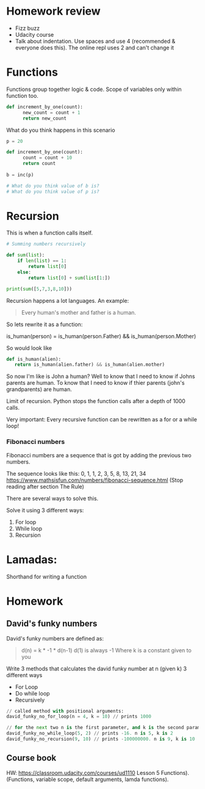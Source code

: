 # Homework review
- Fizz buzz
- Udacity course
- Talk about indentation. Use spaces and use 4 (recommended & everyone does this). The online repl uses 2 and can't change it

# Functions

Functions group together logic & code. Scope of variables only within function too.
```python
def increment_by_one(count):
	  new_count = count + 1
	  return new_count
```

What do you think happens in this scenario
```python
p = 20

def increment_by_one(count):
	  count = count + 10
	  return count
	
b = inc(p)

# What do you think value of b is?
# What do you think value of p is?

```


# Recursion
This is when a function calls itself.

```python
# Summing numbers recursively

def sum(list):
    if len(list) == 1:
        return list[0]
    else:
        return list[0] + sum(list[1:])

print(sum([5,7,3,8,10]))

```

  
Recursion happens a lot languages. An example:
> Every human's mother and father is a human.

So lets rewrite it as a function:

is_human(person) = is_human(person.Father) && is_human(person.Mother)

So would look like
```python
def is_human(alien): 
   return is_human(alien.father) && is_human(alien.mother)
```
So now I'm like is John a human?
Well to know that I need to know if Johns parents are human. To know that I need to know if thier parents (john's grandparents) are human.

Limit of recursion. Python stops the function calls after a depth of 1000 calls.

Very important: Every recursive function can be rewritten as a for or a while loop!


### Fibonacci numbers

Fibonacci numbers are a sequence that is got by adding the previous two numbers.

The sequence looks like this: 0, 1, 1, 2, 3, 5, 8, 13, 21, 34  
https://www.mathsisfun.com/numbers/fibonacci-sequence.html (Stop reading after section The Rule)

There are several ways to solve this.

Solve it using 3 different ways:
1. For loop
2. While loop
3. Recursion

# Lamadas:
Shorthand for writing a function


# Homework
## David's funky numbers

David's funky numbers are defined as:
> d(n) = k * -1 * d(n-1)
> d(1) is always -1
Where k is a constant given to you

Write 3 methods that calculates the david funky number at n (given k) 3 different ways
- For Loop
- Do while loop
- Recursively

```python
// called method with positional arguments:
david_funky_no_for_loop(n = 4, k = 10) // prints 1000

// for the next two n is the first parameter, and k is the second parameter
david_funky_no_while_loop(5, 2) // prints -16. n is 5, k is 2
david_funky_no_recursion(9, 10) // prints -100000000. n is 9, k is 10
```


## Course book
HW: https://classroom.udacity.com/courses/ud1110 Lesson 5 Functions). (Functions, variable scope, default arguments, lamda functions).
